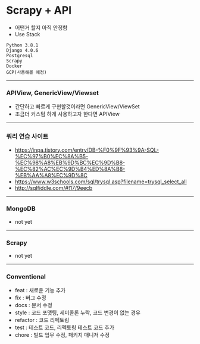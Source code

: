 Scrapy + API
===
- 어떤거 할지 아직 안정함
- Use Stack
```text
Python 3.8.1
Django 4.0.6
Postgresql
Scrapy
Docker
GCP(사용해볼 예정)
```
---
### APIView, GenericView/Viewset
- 간단하고 빠르게 구현할것이라면 GenericView/ViewSet
- 조금더 커스텀 하게 사용하고자 한다면 APIView
---
### 쿼리 연습 사이트
- https://inpa.tistory.com/entry/DB-%F0%9F%93%9A-SQL-%EC%97%B0%EC%8A%B5-%EC%98%A8%EB%9D%BC%EC%9D%B8-%EC%82%AC%EC%9D%B4%ED%8A%B8-%EB%AA%A8%EC%9D%8C
- https://www.w3schools.com/sql/trysql.asp?filename=trysql_select_all
- http://sqlfiddle.com/#!17/9eecb
---
### MongoDB
- not yet
---
### Scrapy
- not yet
---
### Conventional
- feat : 새로운 기능 추가
- fix : 버그 수정
- docs : 문서 수정
- style : 코드 포맷팅, 세미콜론 누락, 코드 변경이 없는 경우
- refactor : 코드 리펙토링
- test : 테스트 코드, 리펙토링 테스트 코드 추가
- chore : 빌드 업무 수정, 패키지 매니저 수정